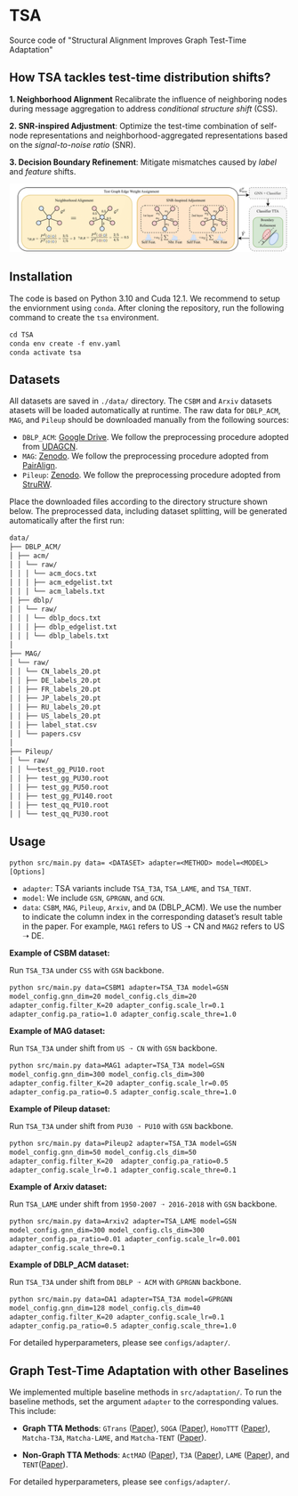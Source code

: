 # TSA
Source code of "Structural Alignment Improves Graph Test-Time Adaptation"

## How TSA tackles test-time distribution shifts?

**1. Neighborhood Alignment** Recalibrate the influence of neighboring nodes during message aggregation to address *conditional structure shift* (CSS).

**2. SNR-inspired Adjustment**: Optimize the test-time combination of self-node representations and neighborhood-aggregated representations based on the *signal-to-noise ratio* (SNR).

**3. Decision Boundary Refinement**: Mitigate mismatches caused by *label* and *feature* shifts.

![TSA image](https://github.com/Graph-COM/TSA/blob/main/images/tsa.png?raw=true)

## Installation

The code is based on Python 3.10 and Cuda 12.1. We recommend to setup the enviornment using `conda`. After cloning the repository, run the following command to create the `tsa` environment.

```
cd TSA
conda env create -f env.yaml
conda activate tsa
```

## Datasets

All datasets are saved in `./data/` directory. The `CSBM` and `Arxiv` datasets atasets will be loaded automatically at runtime. The raw data for `DBLP_ACM`, `MAG`, and `Pileup` should be downloaded manually from the following sources:

* `DBLP_ACM`: [Google Drive](https://drive.google.com/file/d/1DzQ3QN9yjQxU4vtYkXyCiJKFw7oCCPSM/view). We follow the preprocessing procedure adopted from [UDAGCN](https://github.com/TrustAGI-Lab/UDAGCN).
* `MAG`: [Zenodo](https://zenodo.org/records/10681285). We follow the preprocessing procedure adopted from [PairAlign](https://github.com/Graph-COM/Pair-Align).
* `Pileup`: [Zenodo](https://zenodo.org/records/8015774). We follow the preprocessing procedure adopted from [StruRW](https://github.com/Graph-COM/StruRW).


Place the downloaded files according to the directory structure shown below. The preprocessed data, including dataset splitting, will be generated automatically after the first run:

```
data/
├── DBLP_ACM/
│ ├── acm/
│ │ └── raw/
│ │ │ └── acm_docs.txt
│ │ │ ├── acm_edgelist.txt
│ │ │ └── acm_labels.txt
│ ├── dblp/
│ │ └── raw/
│ │ │ └── dblp_docs.txt
│ │ │ ├── dblp_edgelist.txt
│ │ │ └── dblp_labels.txt
│
├── MAG/
│ └── raw/
│ │ └── CN_labels_20.pt
│ │ ├── DE_labels_20.pt
│ │ ├── FR_labels_20.pt
│ │ ├── JP_labels_20.pt
│ │ ├── RU_labels_20.pt
│ │ ├── US_labels_20.pt
│ │ ├── label_stat.csv
│ │ └── papers.csv
│
├── Pileup/
│ └── raw/
│ │ └──test_gg_PU10.root
│ │ ├── test_gg_PU30.root
│ │ ├── test_gg_PU50.root
│ │ ├── test_gg_PU140.root
│ │ ├── test_qq_PU10.root
│ │ └── test_qq_PU30.root
```

## Usage

```
python src/main.py data= <DATASET> adapter=<METHOD> model=<MODEL> [Options]

```
* `adapter`: TSA variants include `TSA_T3A`, `TSA_LAME`, and `TSA_TENT`.
* `model`: We include `GSN`, `GPRGNN`, and `GCN`.
* `data`: `CSBM`, `MAG`, `Pileup`, `Arxiv`, and `DA` (DBLP_ACM). We use the number to indicate the column index in the corresponding dataset’s result table in the paper. For example, `MAG1` refers to US ➝ CN and `MAG2` refers to US ➝ DE.


**Example of CSBM dataset:**

Run `TSA_T3A` under `CSS` with `GSN` backbone.

```
python src/main.py data=CSBM1 adapter=TSA_T3A model=GSN model_config.gnn_dim=20 model_config.cls_dim=20 adapter_config.filter_K=20 adapter_config.scale_lr=0.1 adapter_config.pa_ratio=1.0 adapter_config.scale_thre=1.0
```

**Example of MAG dataset:**

Run `TSA_T3A` under shift from `US ➝ CN` with `GSN` backbone.

```
python src/main.py data=MAG1 adapter=TSA_T3A model=GSN model_config.gnn_dim=300 model_config.cls_dim=300 adapter_config.filter_K=20 adapter_config.scale_lr=0.05 adapter_config.pa_ratio=0.5 adapter_config.scale_thre=1.0 
```

**Example of Pileup dataset:**

Run `TSA_T3A` under shift from `PU30 ➝ PU10` with `GSN` backbone.

```
python src/main.py data=Pileup2 adapter=TSA_T3A model=GSN model_config.gnn_dim=50 model_config.cls_dim=50 adapter_config.filter_K=20  adapter_config.pa_ratio=0.5 adapter_config.scale_lr=0.1 adapter_config.scale_thre=0.1
```

**Example of Arxiv dataset:**

Run `TSA_LAME` under shift from `1950-2007 ➝ 2016-2018` with `GSN` backbone.

```
python src/main.py data=Arxiv2 adapter=TSA_LAME model=GSN model_config.gnn_dim=300 model_config.cls_dim=300 adapter_config.pa_ratio=0.01 adapter_config.scale_lr=0.001 adapter_config.scale_thre=0.1
```

**Example of DBLP_ACM dataset:**

Run `TSA_T3A` under shift from `DBLP ➝ ACM` with `GPRGNN` backbone.

```
python src/main.py data=DA1 adapter=TSA_T3A model=GPRGNN model_config.gnn_dim=128 model_config.cls_dim=40 adapter_config.filter_K=20 adapter_config.scale_lr=0.1 adapter_config.pa_ratio=0.5 adapter_config.scale_thre=1.0
```

For detailed hyperparameters, please see `configs/adapter/`.

## Graph Test-Time Adaptation with other Baselines

We implemented multiple baseline methods in `src/adaptation/`. To run the baseline methods, set the argument `adapter` to the corresponding values. This include:

* **Graph TTA Methods**: `GTrans` ([Paper](https://arxiv.org/abs/2210.03561)), `SOGA` ([Paper](https://arxiv.org/abs/2112.00955)), `HomoTTT` ([Paper](https://dl.acm.org/doi/10.1145/3649507)), `Matcha-T3A`, `Matcha-LAME`, and `Matcha-TENT` ([Paper](https://arxiv.org/abs/2410.06976)).

* **Non-Graph TTA Methods**: `ActMAD` ([Paper](https://arxiv.org/abs/2211.12870)), `T3A` ([Paper](https://proceedings.neurips.cc/paper/2021/hash/1415fe9fea0fa1e45dddcff5682239a0-Abstract.html)), `LAME` ([Paper](https://arxiv.org/abs/2201.05718)), and `TENT`([Paper](https://arxiv.org/abs/2006.10726)).

For detailed hyperparameters, please see `configs/adapter/`.

